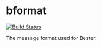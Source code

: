 bformat
=======

[![Build Status](https://travis-ci.org/besterprotocol/bformat.svg?branch=master)](https://travis-ci.org/besterprotocol/bformat)

The message format used for Bester.
